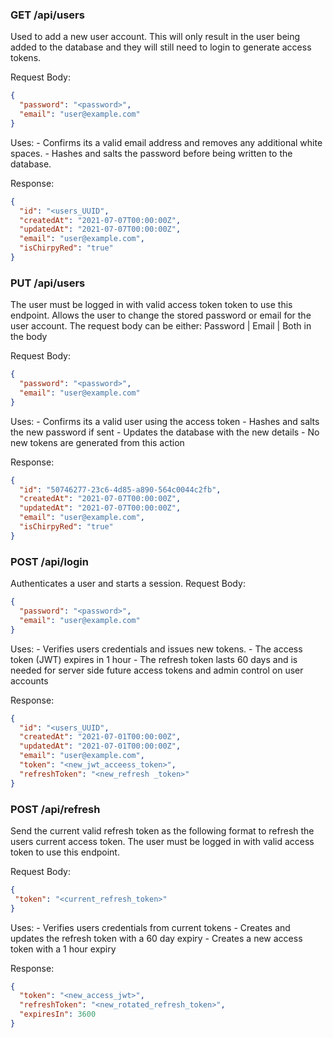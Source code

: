 

### GET /api/users
Used to add a new user account. This will only result in the user being added to the database and they will still need to login to generate access tokens.

Request Body:
```json
{
  "password": "<password>",
  "email": "user@example.com"
}
```

Uses:
	- Confirms its a valid email address and removes any additional white spaces.
	- Hashes and salts the password before being written to the database.

Response:
```json
{
  "id": "<users_UUID",
  "createdAt": "2021-07-07T00:00:00Z",
  "updatedAt": "2021-07-07T00:00:00Z",
  "email": "user@example.com",
  "isChirpyRed": "true" 
}
```



### PUT /api/users
The user must be logged in with valid access token token to use this endpoint.
Allows the user to change the stored password or email for the user account.
The request body can be either: Password | Email | Both in the body

Request Body:
```json
{
  "password": "<password>",
  "email": "user@example.com"
}
```

Uses:
	- Confirms its a valid user using the access token
	- Hashes and salts the new password if sent
	- Updates the database with the new details
	- No new tokens are generated from this action

Response:
```json
{
  "id": "50746277-23c6-4d85-a890-564c0044c2fb",
  "createdAt": "2021-07-07T00:00:00Z",
  "updatedAt": "2021-07-07T00:00:00Z",
  "email": "user@example.com",
  "isChirpyRed": "true" 
}
```



### POST /api/login
Authenticates a user and starts a session.
Request Body:
```json
{
  "password": "<password>",
  "email": "user@example.com"
}
```

Uses:
	-  Verifies users credentials and issues new tokens.
	- The access token (JWT) expires in 1 hour
	- The refresh token lasts 60 days and is needed for server side future access tokens and admin control on user accounts

Response:
```json
{
  "id": "<users_UUID",
  "createdAt": "2021-07-01T00:00:00Z",
  "updatedAt": "2021-07-01T00:00:00Z",
  "email": "user@example.com",
  "token": "<new_jwt_acceess_token>",
  "refreshToken": "<new_refresh _token>"
}
```



### POST /api/refresh
 Send the current valid refresh token as the following format to refresh the users current access token.
 The user must be logged in with valid access token to use this endpoint.
 
 Request Body:
 ```json
{
  "token": "<current_refresh_token>"
}
```

Uses:
	-  Verifies users credentials from current tokens
	- Creates and updates the refresh token with a 60 day expiry
	- Creates a new access token with a 1 hour expiry

Response:
```json
{
  "token": "<new_access_jwt>",
  "refreshToken": "<new_rotated_refresh_token>",
  "expiresIn": 3600
}
```

